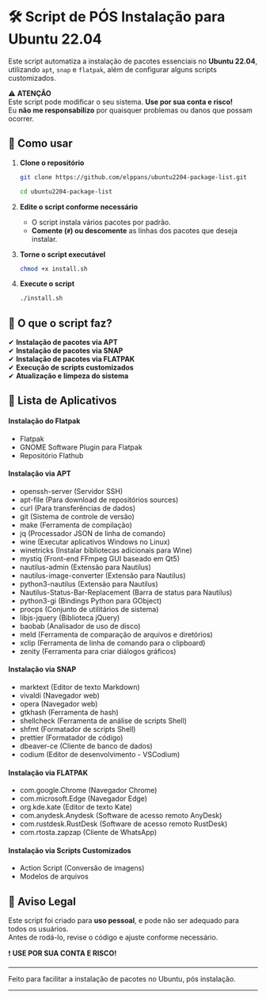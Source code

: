 # 🛠️ Script de PÓS Instalação para Ubuntu 22.04  

Este script automatiza a instalação de pacotes essenciais no **Ubuntu 22.04**, utilizando `apt`, `snap` e `flatpak`, além de configurar alguns scripts customizados.  

⚠️ **ATENÇÃO**  
Este script pode modificar o seu sistema. **Use por sua conta e risco!**  
Eu **não me responsabilizo** por quaisquer problemas ou danos que possam ocorrer.  

## 📌 Como usar  

1. **Clone o repositório**  
   ```bash
   git clone https://github.com/elppans/ubuntu2204-package-list.git
   ```
   ```bash
   cd ubuntu2204-package-list
   ```

2. **Edite o script conforme necessário**  
   - O script instala vários pacotes por padrão.  
   - **Comente (`#`) ou descomente** as linhas dos pacotes que deseja instalar.  

3. **Torne o script executável**  
   ```bash
   chmod +x install.sh
   ```

4. **Execute o script**  
   ```bash
   ./install.sh
   ```

## 📜 O que o script faz?  

✔ **Instalação de pacotes via APT**  
✔ **Instalação de pacotes via SNAP**  
✔ **Instalação de pacotes via FLATPAK**  
✔ **Execução de scripts customizados**  
✔ **Atualização e limpeza do sistema**  

## 📜 Lista de Aplicativos

#### Instalação do Flatpak
- Flatpak
- GNOME Software Plugin para Flatpak
- Repositório Flathub

#### Instalação via APT
- openssh-server (Servidor SSH)
- apt-file (Para download de repositórios sources)
- curl (Para transferências de dados)
- git (Sistema de controle de versão)
- make (Ferramenta de compilação)
- jq (Processador JSON de linha de comando)
- wine (Executar aplicativos Windows no Linux)
- winetricks (Instalar bibliotecas adicionais para Wine)
- mystiq (Front-end FFmpeg GUI baseado em Qt5)
- nautilus-admin (Extensão para Nautilus)
- nautilus-image-converter (Extensão para Nautilus)
- python3-nautilus (Extensão para Nautilus)
- Nautilus-Status-Bar-Replacement (Barra de status para Nautilus)
- python3-gi (Bindings Python para GObject)
- procps (Conjunto de utilitários de sistema)
- libjs-jquery (Biblioteca jQuery)
- baobab (Analisador de uso de disco)
- meld (Ferramenta de comparação de arquivos e diretórios)
- xclip (Ferramenta de linha de comando para o clipboard)
- zenity (Ferramenta para criar diálogos gráficos)

#### Instalação via SNAP
- marktext (Editor de texto Markdown)
- vivaldi (Navegador web)
- opera (Navegador web)
- gtkhash (Ferramenta de hash)
- shellcheck (Ferramenta de análise de scripts Shell)
- shfmt (Formatador de scripts Shell)
- prettier (Formatador de código)
- dbeaver-ce (Cliente de banco de dados)
- codium (Editor de desenvolvimento - VSCodium)

#### Instalação via FLATPAK
- com.google.Chrome (Navegador Chrome)
- com.microsoft.Edge (Navegador Edge)
- org.kde.kate (Editor de texto Kate)
- com.anydesk.Anydesk (Software de acesso remoto AnyDesk)
- com.rustdesk.RustDesk (Software de acesso remoto RustDesk)
- com.rtosta.zapzap (Cliente de WhatsApp)

#### Instalação via Scripts Customizados
- Action Script (Conversão de imagens)
- Modelos de arquivos


## 🚨 Aviso Legal  

Este script foi criado para **uso pessoal**, e pode não ser adequado para todos os usuários.  
Antes de rodá-lo, revise o código e ajuste conforme necessário.  

❗ **USE POR SUA CONTA E RISCO!**  

---  

Feito para facilitar a instalação de pacotes no Ubuntu, pós instalação.  
___
